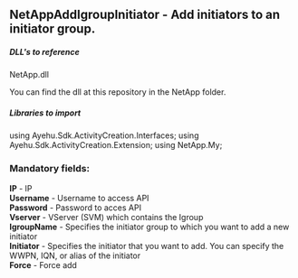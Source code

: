 ## NetAppAddIgroupInitiator - Add initiators to an initiator group.

##### DLL's to reference
NetApp.dll  

You can find the dll at this repository in the NetApp folder.  

##### Libraries to import
using Ayehu.Sdk.ActivityCreation.Interfaces;
using Ayehu.Sdk.ActivityCreation.Extension;
using NetApp.My;  

### Mandatory fields:

**IP**					- IP  
**Username**			- Username to access API  
**Password**			- Password to acces API  
**Vserver**				- VServer (SVM)  which contains the Igroup  
**IgroupName**			- Specifies the initiator group to which you want to add a new initiator  
**Initiator**			- Specifies the initiator that you want to add. You can specify the WWPN, IQN, or alias of the initiator  
**Force**				- Force add